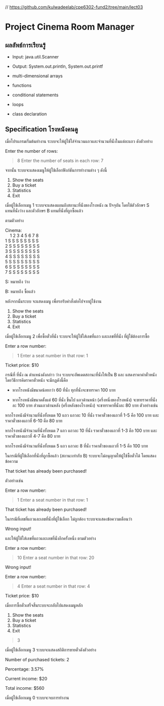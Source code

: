 // https://github.com/kulwadeelab/cpe6302-fund2/tree/main/lect03

# Project Cinema Room Manager

## ผลลัพธ์การเรียนรู้

* Input: java.util.Scanner

* Output: System.out.println, System.out.printf

* multi-dimensional arrays

* functions

* conditional statements

* loops

* class declaration


## Specification โรงหนังคนดู

เมื่อโปรแกรมเริ่มต้นทำงาน ระบบจะให้ผู้ใช้ใส่จำนวนแถวและจำนวนที่นั่งในแต่ละแถว ดังตัวอย่าง

Enter the number of rows:
> 8
Enter the number of seats in each row:
> 7

จากนั้น ระบบจะแสดงเมนูให้ผู้ใช้เลือกฟังก์ชันการทำงานต่าง ๆ  ดังนี้

1. Show the seats
2. Buy a ticket
3. Statistics
0. Exit


เมื่อผู้ใช้เลือกเมนู 1 ระบบจะแสดงแผนผังสถานะที่นั่งของโรงหนัง ณ ปัจจุบัน โดยใช้ตัวอักษร S แทนที่นั่งว่าง และตัวอักษร B แทนที่นั่งที่ถูกซื้อแล้ว

ตามตัวอย่าง

Cinema:\
&nbsp; &nbsp; 1 2 3 4 5 6 7 8\
1 S S S S S S S S\
2 S S S S S S S S\
3 S S S S S S S S\
4 S S S S S S S S\
5 S S S S S S S S\
6 S S S S S S S S\
7 S S S S S S S S

S: หมายถึง ว่าง

B: หมายถึง ซื้อแล้ว

หลังจากนั้นระบบ จะแสดงเมนู เพื่อรอรับคำสั่งต่อไปจากผู้ใช้งาน 

1. Show the seats
2. Buy a ticket
3. Statistics
0. Exit

เมื่อผู้ใช้เลือกเมนู 2 เพื่อซื้อตั๋วที่นั่ง ระบบจะให้ผู้ใช้ใส่เลขที่แถว และเลขที่ที่นั่ง ที่ผู้ใช้ต้องการซื้อ

Enter a row number:
> 1
Enter a seat number in that row:
> 1

Ticket price: $10

กรณีที่ ที่นั่ง ณ ตำแหน่งดังกล่าว ว่าง ระบบจะอัพเดตสถานะที่นั่งให้เป็น B และ แสดงราคาค่าตั๋วหนัง 
โดยวิธีการคิดราคาตั๋วหนัง จะมีกฎดังนี้คือ

* หากโรงหนังมีขนาดน้อยกว่า 60 ที่นั่ง ทุกที่นั่งจะขายราคา 100 บาท

* หากโรงหนังมีขนาดตั้งแต่ 60 ที่นั่ง ขึ้นไป แถวด้านหน้า (ครึ่งหนึ่งของโรงหนัง) จะขายราคาที่นั่งละ 100 บาท ส่วนแถวด้านหลัง (ครึ่งหลังของโรงหนัง) จะขายราคาที่นั่งละ 80 บาท ตัวอย่างเช่น

หากโรงหนังมีจำนวนที่นั่งทั้งหมด 10 แถว แถวละ 10 ที่นั่ง ราคาตั๋วของแถวที่  1-5 คือ 100 บาท 
และราคาตั๋วของแถวที่ 6-10 คือ 80 บาท

หากโรงหนังมีจำนวนที่นั่งทั้งหมด 7 แถว แถวละ 10 ที่นั่ง ราคาตั๋วของแถวที่  1-3 คือ 100 บาท 
และราคาตั๋วของแถวที่ 4-7 คือ 80 บาท

หากโรงหนังมีจำนวนที่นั่งทั้งหมด 5 แถว แถวละ 8 ที่นั่ง ราคาตั๋วของแถวที่  1-5 คือ 100 บาท 

ในกรณีที่ผู้ใช้เลือกที่นั่งที่ถูกซื้อแล้ว (สถานะเท่ากับ B) ระบบจะไม่อนุญาตให้ผู้ใช้ซื้อตั๋วได้ 
โดยแสดงข้อความ 

That ticket has already been purchased!

ตัวอย่างเช่น

Enter a row number:
> 1
Enter a seat number in that row:
> 1

That ticket has already been purchased!

ในกรณีที่เลขที่แถวและเลขที่นั่งที่ผู้ใช้เลือก ไม่ถูกต้อง ระบบจะแสดงข้อความเตือนว่า

Wrong input!

และให้ผู้ใช้ใส่เลขที่แถวและเลขที่นั่งอีกครั้งหนึ่ง ตามตัวอย่าง

Enter a row number:
> 10
Enter a seat number in that row:
> 20

Wrong input!

Enter a row number:
> 4
Enter a seat number in that row:
> 4

Ticket price: $10

เมื่อการซื้อตั๋วเสร็จสิ้นระบบจะกลับไปแสดงเมนูหลัก

1. Show the seats
2. Buy a ticket
3. Statistics
0. Exit
> 3

เมื่อผู้ใช้เลือกเมนู 3 ระบบจะแสดงสถิติการขายตั๋วดังตัวอย่าง

Number of purchased tickets: 2

Percentage: 3.57%

Current income: $20

Total income: $560


เมื่อผู้ใช้เลือกเมนู 0 ระบบจะจบการทำงาน
